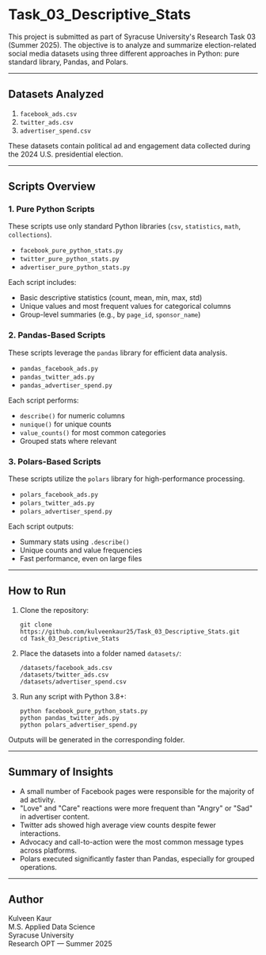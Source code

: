 
# Task_03_Descriptive_Stats

This project is submitted as part of Syracuse University's Research Task 03 (Summer 2025). The objective is to analyze and summarize election-related social media datasets using three different approaches in Python: pure standard library, Pandas, and Polars.

---

## Datasets Analyzed

1. `facebook_ads.csv`  
2. `twitter_ads.csv`  
3. `advertiser_spend.csv`  

These datasets contain political ad and engagement data collected during the 2024 U.S. presidential election.

---

## Scripts Overview

### 1. Pure Python Scripts
These scripts use only standard Python libraries (`csv`, `statistics`, `math`, `collections`).

- `facebook_pure_python_stats.py`
- `twitter_pure_python_stats.py`
- `advertiser_pure_python_stats.py`

Each script includes:
- Basic descriptive statistics (count, mean, min, max, std)
- Unique values and most frequent values for categorical columns
- Group-level summaries (e.g., by `page_id`, `sponsor_name`)

### 2. Pandas-Based Scripts
These scripts leverage the `pandas` library for efficient data analysis.

- `pandas_facebook_ads.py`
- `pandas_twitter_ads.py`
- `pandas_advertiser_spend.py`

Each script performs:
- `describe()` for numeric columns
- `nunique()` for unique counts
- `value_counts()` for most common categories
- Grouped stats where relevant

### 3. Polars-Based Scripts
These scripts utilize the `polars` library for high-performance processing.

- `polars_facebook_ads.py`
- `polars_twitter_ads.py`
- `polars_advertiser_spend.py`

Each script outputs:
- Summary stats using `.describe()`
- Unique counts and value frequencies
- Fast performance, even on large files

---


## How to Run

1. Clone the repository:
   ```
   git clone https://github.com/kulveenkaur25/Task_03_Descriptive_Stats.git
   cd Task_03_Descriptive_Stats
   ```

2. Place the datasets into a folder named `datasets/`:
   ```
   /datasets/facebook_ads.csv
   /datasets/twitter_ads.csv
   /datasets/advertiser_spend.csv
   ```

3. Run any script with Python 3.8+:
   ```
   python facebook_pure_python_stats.py
   python pandas_twitter_ads.py
   python polars_advertiser_spend.py
   ```

Outputs will be generated in the corresponding folder.

---

## Summary of Insights

- A small number of Facebook pages were responsible for the majority of ad activity.
- "Love" and "Care" reactions were more frequent than "Angry" or "Sad" in advertiser content.
- Twitter ads showed high average view counts despite fewer interactions.
- Advocacy and call-to-action were the most common message types across platforms.
- Polars executed significantly faster than Pandas, especially for grouped operations.

---

## Author

Kulveen Kaur  
M.S. Applied Data Science  
Syracuse University  
Research OPT — Summer 2025

